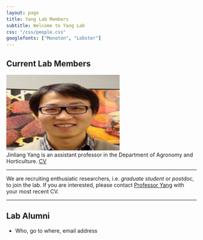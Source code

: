 ```yaml
---
layout: page
title: Yang Lab Members
subtitle: Welcome to Yang Lab
css: "/css/people.css"
googlefonts: ["Monoton", "Lobster"]
---
```



## Current Lab Members


<div class="responsive">
  <div class="img">
    <a target="_blank" href="/img/photo/Yang_Jinliang.jpg">
      <img src="/img/photo/Yang_Jinliang.jpg" alt="Jinliang Yang" width="300" height="200">
    </a>
    <div class="desc">Jinliang Yang is an assistant professor in the Department of Agronomy and Horticulture. 
    <a href="/img/CV_Yang_2017_June.pdf"> CV </a></div>
  </div>
</div>

<div class="clearfix"></div>



---------------

We are recruiting enthusiatic researchers, i.e. *graduate student* or *postdoc*, to join the lab. If you are interested, please contact [Professor Yang](jyang21@unl.edu) with your most recent CV. 

----------------------------

## Lab Alumni

- Who, go to where, email address
